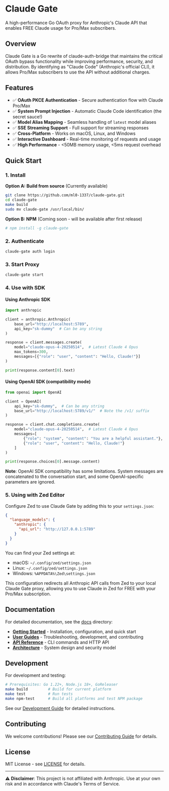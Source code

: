 # Claude Gate

A high-performance Go OAuth proxy for Anthropic's Claude API that enables FREE Claude usage for Pro/Max subscribers.

## Overview

Claude Gate is a Go rewrite of claude-auth-bridge that maintains the critical OAuth bypass functionality while improving performance, security, and distribution. By identifying as "Claude Code" (Anthropic's official CLI), it allows Pro/Max subscribers to use the API without additional charges.

## Features

- ✅ **OAuth PKCE Authentication** - Secure authentication flow with Claude Pro/Max
- ✅ **System Prompt Injection** - Automatic Claude Code identification (the secret sauce!)
- ✅ **Model Alias Mapping** - Seamless handling of `latest` model aliases
- ✅ **SSE Streaming Support** - Full support for streaming responses
- ✅ **Cross-Platform** - Works on macOS, Linux, and Windows
- ✅ **Interactive Dashboard** - Real-time monitoring of requests and usage
- ✅ **High Performance** - <50MB memory usage, <5ms request overhead

## Quick Start

### 1. Install

**Option A: Build from source** (Currently available)
```bash
git clone https://github.com/ml0-1337/claude-gate.git
cd claude-gate
make build
sudo mv claude-gate /usr/local/bin/
```

**Option B: NPM** (Coming soon - will be available after first release)
```bash
# npm install -g claude-gate
```

### 2. Authenticate

```bash
claude-gate auth login
```

### 3. Start Proxy

```bash
claude-gate start
```

### 4. Use with SDK

#### Using Anthropic SDK
```python
import anthropic

client = anthropic.Anthropic(
    base_url="http://localhost:5789",
    api_key="sk-dummy"  # Can be any string
)

response = client.messages.create(
    model="claude-opus-4-20250514",  # Latest Claude 4 Opus
    max_tokens=300,
    messages=[{"role": "user", "content": "Hello, Claude!"}]
)

print(response.content[0].text)
```

#### Using OpenAI SDK (compatibility mode)
```python
from openai import OpenAI

client = OpenAI(
    api_key="sk-dummy",  # Can be any string
    base_url="http://localhost:5789/v1/"  # Note the /v1/ suffix
)

response = client.chat.completions.create(
    model="claude-opus-4-20250514",  # Latest Claude 4 Opus
    messages=[
        {"role": "system", "content": "You are a helpful assistant."},
        {"role": "user", "content": "Hello, Claude!"}
    ]
)

print(response.choices[0].message.content)
```

**Note**: OpenAI SDK compatibility has some limitations. System messages are concatenated to the conversation start, and some OpenAI-specific parameters are ignored.

### 5. Using with Zed Editor

Configure Zed to use Claude Gate by adding this to your `settings.json`:

```json
{
  "language_models": {
    "anthropic": {
      "api_url": "http://127.0.0.1:5789"
    }
  }
}
```

You can find your Zed settings at:
- macOS: `~/.config/zed/settings.json`
- Linux: `~/.config/zed/settings.json`
- Windows: `%APPDATA%\Zed\settings.json`

This configuration redirects all Anthropic API calls from Zed to your local Claude Gate proxy, allowing you to use Claude in Zed for FREE with your Pro/Max subscription.

## Documentation

For detailed documentation, see the [docs](./docs) directory:

- **[Getting Started](./docs/getting-started/)** - Installation, configuration, and quick start
- **[User Guides](./docs/guides/)** - Troubleshooting, development, and contributing
- **[API Reference](./docs/reference/)** - CLI commands and HTTP API
- **[Architecture](./docs/architecture/)** - System design and security model

## Development

For development and testing:

```bash
# Prerequisites: Go 1.22+, Node.js 18+, GoReleaser
make build         # Build for current platform
make test          # Run tests
make npm-test      # Build all platforms and test NPM package
```

See our [Development Guide](./docs/guides/development.md) for detailed instructions.

## Contributing

We welcome contributions! Please see our [Contributing Guide](./docs/guides/contributing.md) for details.

## License

MIT License - see [LICENSE](./LICENSE) for details.

---

⚠️ **Disclaimer**: This project is not affiliated with Anthropic. Use at your own risk and in accordance with Claude's Terms of Service.
